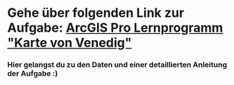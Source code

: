 # Gehe über folgenden Link zur Aufgabe: [ArcGIS Pro Lernprogramm "Karte von Venedig"](https://learn.arcgis.com/de/projects/map-venice-in-2d/)

### Hier gelangst du zu den Daten und einer detaillierten Anleitung der Aufgabe :)
